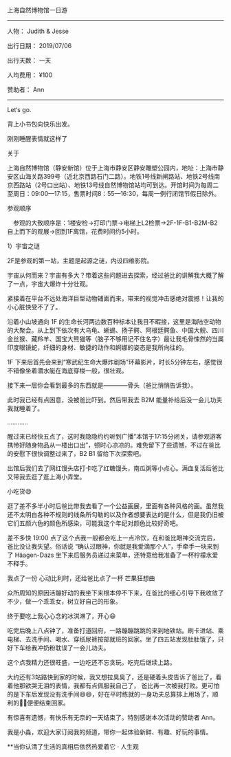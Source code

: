 上海自然博物馆一日游

---

人物： Judith & Jesse

出行日期： 2019/07/06

出行天数： 一天

人均费用： ¥100

赞助者： Ann

---

Let‘s go.

背上小书包向快乐出发。



刚刚睡醒表情就这样了



关于

上海自然博物馆（静安新馆）位于上海市静安区静安雕塑公园内，地址：上海市静安区山海关路399号（近北京西路石门二路）。地铁1号线新闸路站、地铁2号线南京西路站（2号口出站）、地铁13号线自然博物馆站均可到达。开馆时间为每周二至周日：09:00—17:15，售票时间8：55—16:30，每周一例行闭馆节假日除外。





参观顺序

　参观的大致顺序是：1楼安检→打印门票→电梯上L2检票→2F-1F-B1-B2M-B2 自上而下的观展→回到1F离馆，花费时间约5小时。



1）宇宙之谜

2F是参观的第一站，主题是起源之谜，内设四维影院。

宇宙从何而来？宇宙有多大？带着这些问题进去探索，经过爸比的讲解我大概了解了一点，宇宙大爆炸十分壮观。



紧接着在平台不远处海洋巨型动物铺面而来，带来的视觉冲击感绝对震撼！让我的小心脏快受不了了。





沿着小山坡通向 1F 的生命长河两边数百种标本让我目不暇接，这里是海陆空动物的大聚会。从上到下依次有大乌龟、蜥蜴、扬子鳄、阿根廷鳄鱼、中国大鲵、四川金丝猴、藏羚羊、国宝大熊猫等（脑子不够用记不住名字）最让我毛骨悚然的当属印度眼镜蛇，纤细的身材、敏捷的动作和婀娜的姿态是我所向往的。



















1F 下来后首先会来到“寒武纪生命大爆炸剧场”环幕影片，时长5分钟左右，感觉很不错像坐着潜水艇在海底穿梭一般，很壮观。

接下来一层你会看到最多的东西就是————骨头（爸比悄悄告诉我）。

此时我已经有点困意，没被爸比吓到。然后带我去 B2M 能量补给后没一会儿功夫我就睡着了。

…………



醒过来已经快五点了，这时我隐隐约约听到广播“本馆于17:15分闭关，请参观游客携带好随身物品从一楼出口出”，顿时心凉凉的。难免留下了些遗憾，不过在爸比的安慰下很快调整过来了，B2 B1 留给下次探索吧。  





出馆后我们去了网红馒头店打卡吃了红糖馒头，南瓜粥等小点心。满血复活后爸比又带我去逛了逛上海小弄堂。





小吃货😄





逛了差不多半小时后爸比带我去看了一个公益画展，里面有各种风格的画。虽然我还不太明白各种不规则的线条所勾勒的以及作者想要表达的是什么，但是我仍旧被它们五颜六色的颜色所感染，可能我这个年纪对颜色比较好奇吧。



差不多快 19:00 点了这个点我一般都会吃上一点冷饮，在和爸比眼神交流完后，爸比没让我失望。俗话说 “确认过眼神，你就是我爱滴那个人”，手牵手一块来到了 Häagen-Dazs 坐下来后服务员递过来菜单，还特意给我准备了一杯柠檬水爱不释手。



我点了一份 心动比利时，还给爸比点了一杯 芒果狂想曲

众所周知的原因活蹦好动的我坐下来根本停不下来，在爸比的细心引导下我收敛了不少，做一个乖乖女，树立好自己的形象。



终于要吃上我心心念的冰淇淋了，开心😄





吃完后晚上八点钟了，准备打道回府，一路蹦蹦跳跳的来到地铁站。刷卡进站、乘电梯、去洗手间、喝水、穿纸尿裤按部就班的回家。坐了四五站发现肚肚饿了，只好下车给我冲奶粉耽误了一会儿功夫。





这个点我精力还很旺盛，一边吃还不忘贪玩。吃完后继续上路。

大约还有3站路快到家的时候，我又想拉臭臭了，还是硬着头皮告诉了爸比了，看着他那欲哭无泪的表情，我都有点佩服我自己了， 爸比再一次被我打败。更可怕的是下车后发现没有洗手间😄😄，好在平时练就的一身功夫总算排上用场了，顺利的💩💩便便结束回家。

有惊喜有遗憾，有快乐有无奈的一天结束了。特别感谢本次活动的赞助者 Ann。

我是小淼，欢迎大家订阅我的频道，带你一起体验新鲜、有趣、好玩的事情。

**当你认清了生活的真相后依然热爱着它 · 人生观









